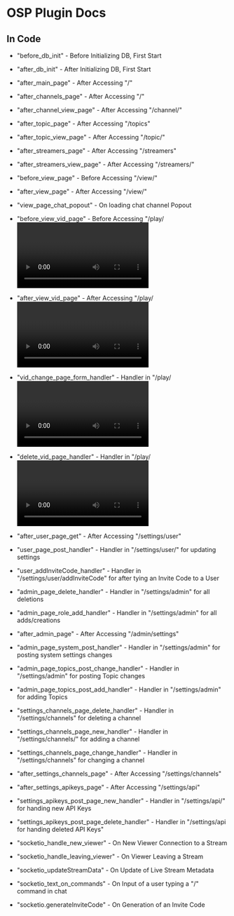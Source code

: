 # OSP Plugin Docs

## In Code

* "before_db_init" - Before Initializing DB, First Start
* "after_db_init" - After Initializing DB, First Start

* "after_main_page" - After Accessing "/"
* "after_channels_page" - After Accessing "/"
* "after_channel_view_page" - After Accessing "/channel/<channel ID>"
* "after_topic_page" - After Accessing "/topics"
* "after_topic_view_page" - After Accessing "/topic/<topic ID>"
* "after_streamers_page" - After Accessing "/streamers"
* "after_streamers_view_page" - After Accessing "/streamers/<User ID>"
* "before_view_page" - Before Accessing "/view/<Channel ID>"
* "after_view_page" - After Accessing "/view/<Channel ID>"
* "view_page_chat_popout" - On loading chat channel Popout
* "before_view_vid_page" - Before Accessing "/play/<Video ID>"
* "after_view_vid_page" - After Accessing "/play/<Video ID>"
* "vid_change_page_form_handler" - Handler in "/play/<Video ID>/change" for changing Video Metadata
* "delete_vid_page_handler" - Handler in "/play/<Video ID>/delete' for deleting recorded Videos
* "after_user_page_get" - After Accessing "/settings/user"
* "user_page_post_handler" - Handler in "/settings/user/" for updating settings
* "user_addInviteCode_handler" - Handler in "/settings/user/addInviteCode" for after tying an Invite Code to a User
* "admin_page_delete_handler" - Handler in "/settings/admin" for all deletions
* "admin_page_role_add_handler" - Handler in "/settings/admin" for all adds/creations
* "after_admin_page" - After Accessing "/admin/settings"
* "admin_page_system_post_handler" - Handler in "/settings/admin" for posting system settings changes
* "admin_page_topics_post_change_handler" - Handler in "/settings/admin" for posting Topic changes
* "admin_page_topics_post_add_handler" - Handler in "/settings/admin" for adding Topics
* "settings_channels_page_delete_handler" - Handler in "/settings/channels" for deleting a channel
* "settings_channels_page_new_handler" - Handler in "/settings/channels/" for adding a channel
* "settings_channels_page_change_handler" - Handler in "/settings/channels" for changing a channel
* "after_settings_channels_page" - After Accessing "/settings/channels"
* "after_settings_apikeys_page" - After Accessing "/settings/api"
* "settings_apikeys_post_page_new_handler" - Handler in "/settings/api/" for handing new API Keys
* "settings_apikeys_post_page_delete_handler" - Handler in "/settings/api for handing deleted API Keys"
* "socketio_handle_new_viewer" - On New Viewer Connection to a Stream
* "socketio_handle_leaving_viewer" - On Viewer Leaving a Stream
* "socketio_updateStreamData" - On Update of Live Stream Metadata
* "socketio_text_on_commands" - On Input of a user typing a "/" command in chat
* "socketio.generateInviteCode" - On Generation of an Invite Code
